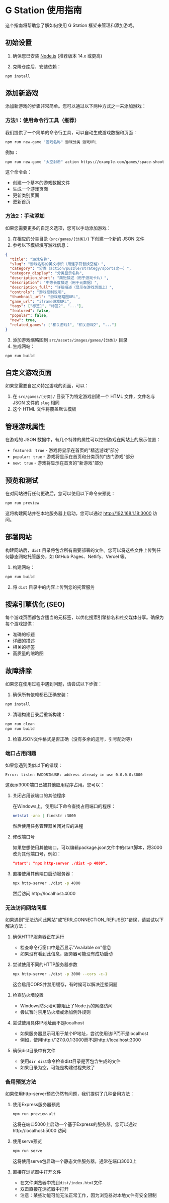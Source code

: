 # G Station 使用指南

这个指南将帮助您了解如何使用 G Station 框架来管理和添加游戏。

## 初始设置

1. 确保您已安装 [Node.js](https://nodejs.org/) (推荐版本 14.x 或更高)

2. 克隆仓库后，安装依赖：

```bash
npm install
```

## 添加新游戏

添加新游戏的步骤非常简单。您可以通过以下两种方式之一来添加游戏：

### 方法1：使用命令行工具（推荐）

我们提供了一个简单的命令行工具，可以自动生成游戏数据和页面：

```bash
npm run new-game "游戏名称" 游戏分类 游戏URL
```

例如：

```bash
npm run new-game "太空射击" action https://example.com/games/space-shooter
```

这个命令会：
- 创建一个基本的游戏数据文件
- 生成一个游戏页面
- 更新类别页面
- 更新首页

### 方法2：手动添加

如果您需要更多的自定义选项，您可以手动添加游戏：

1. 在相应的分类目录 (`src/games/[分类]/`) 下创建一个新的 JSON 文件
2. 参考以下模板填写游戏信息：

```json
{
  "title": "游戏名称",
  "slug": "游戏名称的英文标识（用连字符替换空格）",
  "category": "分类（action/puzzle/strategy/sports之一）",
  "category_display": "分类显示名称",
  "description_short": "简短描述（用于游戏卡片）",
  "description": "中等长度描述（用于元数据）",
  "description_full": "详细描述（显示在游戏页面上）",
  "controls": "游戏控制说明",
  "thumbnail_url": "游戏缩略图URL",
  "game_url": "iframe游戏URL",
  "tags": ["标签1", "标签2", "..."],
  "featured": false,
  "popular": false,
  "new": true,
  "related_games": ["相关游戏1", "相关游戏2", "..."]
}
```

3. 添加游戏缩略图到 `src/assets/images/games/[分类]/` 目录
4. 生成网站：

```bash
npm run build
```

## 自定义游戏页面

如果您需要自定义特定游戏的页面，可以：

1. 在 `src/games/[分类]/` 目录下为特定游戏创建一个 HTML 文件，文件名与 JSON 文件的 `slug` 相同
2. 这个 HTML 文件将覆盖默认模板

## 管理游戏属性

在游戏的 JSON 数据中，有几个特殊的属性可以控制游戏在网站上的展示位置：

- `featured: true` - 游戏将显示在首页的"精选游戏"部分
- `popular: true` - 游戏将显示在首页和分类页的"热门游戏"部分
- `new: true` - 游戏将显示在首页的"新游戏"部分

## 预览和测试

在对网站进行任何更改后，您可以使用以下命令来预览：

```bash
npm run preview
```

这将构建网站并在本地服务器上启动，您可以通过 http://192.168.1.18:3000 访问。

## 部署网站

构建网站后，`dist` 目录将包含所有需要部署的文件。您可以将这些文件上传到任何静态网站托管服务，如 GitHub Pages、Netlify、Vercel 等。

1. 构建网站：

```bash
npm run build
```

2. 将 `dist` 目录中的内容上传到您的托管服务

## 搜索引擎优化 (SEO)

每个游戏页面都包含适当的元标签，以优化搜索引擎排名和社交媒体分享。确保为每个游戏提供：

- 准确的标题
- 详细的描述
- 相关的标签
- 高质量的缩略图

## 故障排除

如果您在使用过程中遇到问题，请尝试以下步骤：

1. 确保所有依赖都已正确安装：

```bash
npm install
```

2. 清理构建目录后重新构建：

```bash
npm run clean
npm run build
```

3. 检查JSON文件格式是否正确（没有多余的逗号，引号配对等）

### 端口占用问题

如果您遇到类似以下的错误：

```
Error: listen EADDRINUSE: address already in use 0.0.0.0:3000
```

这表示3000端口已被其他应用程序占用。您可以：

1. 关闭占用该端口的其他程序

   在Windows上，使用以下命令查找占用端口的程序：
   ```bash
   netstat -ano | findstr :3000
   ```
   然后使用任务管理器关闭对应的进程

2. 修改端口号

   如果您想使用其他端口，可以编辑package.json文件中的start脚本，将3000改为其他端口号，例如：
   ```json
   "start": "npx http-server ./dist -p 4000",
   ```

3. 直接使用其他端口启动服务器：

   ```bash
   npx http-server ./dist -p 4000
   ```

   然后访问 http://localhost:4000

### 无法访问网站问题

如果遇到"无法访问此网站"或"ERR_CONNECTION_REFUSED"错误，请尝试以下解决方法：

1. 确保HTTP服务器正在运行
   - 检查命令行窗口中是否显示"Available on"信息
   - 如果没有看到此信息，服务器可能没有成功启动

2. 尝试使用不同的HTTP服务器参数
   ```bash
   npx http-server ./dist -p 3000 --cors -c-1
   ```
   这会启用CORS并禁用缓存，有时候可以解决连接问题

3. 检查防火墙设置
   - Windows防火墙可能阻止了Node.js的网络访问
   - 尝试暂时禁用防火墙或添加例外规则

4. 尝试使用具体IP地址而不是localhost
   - 如果服务器显示可用于某个IP地址，尝试使用该IP而不是localhost
   - 例如，使用http://127.0.0.1:3000而不是http://localhost:3000

5. 确保dist目录中有文件
   - 使用`dir dist`命令检查dist目录是否包含生成的文件
   - 如果目录为空，可能是构建过程失败了

### 备用预览方法

如果使用http-server预览仍然有问题，我们提供了几种备用方法：

1. 使用Express服务器预览
   ```bash
   npm run preview-alt
   ```
   这将在端口5000上启动一个基于Express的服务器，您可以通过 http://localhost:5000 访问

2. 使用serve预览
   ```bash
   npm run serve
   ```
   这将使用serve包启动一个静态文件服务器，通常在端口3000上

3. 直接在浏览器中打开文件
   - 在文件浏览器中找到`dist/index.html`文件
   - 双击直接在浏览器中打开
   - 注意：某些功能可能无法正常工作，因为浏览器对本地文件有安全限制 